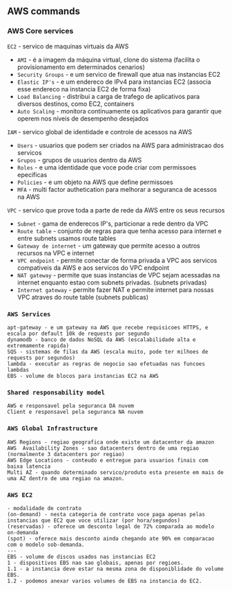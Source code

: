 ## AWS commands

### AWS Core services

`EC2` - servico de maquinas virtuais da AWS
  - `AMI` - é a imagem da máquina virtual, clone do sistema (facilita o provisionamento em determinados cenarios)
  - `Security Groups` - e um servico de firewall que atua nas instancias EC2
  - `Elastic IP's` - e um endereco de IPv4 para instancias EC2 (associa esse endereco na instancia EC2 de forma fixa)
  - `Load Balancing` - distribui a carga de trafego de aplicativos para diversos destinos, como EC2, containers
  - `Auto Scaling` - monitora continuamente os aplicativos para garantir que operem nos níveis de desempenho desejados

`IAM` - servico global de identidade e controle de acessos na AWS
  - `Users` - usuarios que podem ser criados na AWS para administracao dos servicos
  - `Grupos` - grupos de usuarios dentro da AWS
  - `Roles` - e uma identidade que voce pode criar com permissoes epecificas
  - `Policies` - e um objeto na AWS que define permissoes
  - `MFA` - multi factor authetication para melhorar a seguranca de acessos na AWS
  
 `VPC` - servico que prove toda a parte de rede da AWS entre os seus recursos
  - `Subnet` - gama de enderecos IP's, particionar a rede dentro da VPC
  - `Route table` - conjunto de regras para que tenha acesso para internet e entre subnets usamos route tables
  - `Gateway de internet` - um gateway que permite acesso a outros recursos na VPC e internet
  - `VPC endpoint` - permite conectar de forma privada a VPC aos servicos compativeis da AWS e aos servicos do VPC endpoint
  - `NAT gateway` - permite que suas instancias de VPC sejam acessadas na internet enquanto estao com subnets privadas. (subnets privadas)
  - `Internet gateway` - permite fazer NAT e permite internet para nossas VPC atraves do route table (subnets publicas)







### `AWS Services`

```
apt-gateway - e um gateway na AWS que recebe requisicoes HTTPS, e escala por default 10k de requests por segundo
dynamodb - banco de dados NoSQL da AWS (escalabilidade alta e extremamente rapida)
SQS - sistemas de filas da AWS (escala muito, pode ter milhoes de requests por segundos)
lambda - executar as regras de negocio sao efetuadas nas funcoes lambdas
EBS - volume de blocos para instancias EC2 na AWS
```

### `Shared responsability model`

```
AWS e responsavel pela seguranca DA nuvem
Client e responsavel pela seguranca NA nuvem
```

### `AWS Global Infrastructure`

```
AWS Regions - regiao geografica onde existe um datacenter da amazon
AWS  Availability Zones - sao datacenters dentro de uma regiao (normalmente 3 datacenters por regiao)
AWS Edge Locations - conteudo e entregue para usuarios finais com baixa latencia
Multi AZ - quando determinado servico/produto esta presente em mais de uma AZ dentro de uma regiao na amazon.
```

### `AWS EC2`

```
- modalidade de contrato 
(on-demand) - nesta categoria de contrato voce paga apenas pelas instancias que EC2 que voce utilizar (por hora/segundos)
(reservadas) - oferece um desconto legal de 72% comparada ao modelo on-demanda
(spot) - oferece mais desconto ainda chegando ate 90% em comparacao com o modelo sob-demanda.
---
EBS - volume de discos usados nas instancias EC2
1 - dispositivos EBS nao sao globais, apenas por regioes.
1.1 - a instancia deve estar na mesma zona de disponiblidade do volume EBS.
1.2 - podemos anexar varios volumes de EBS na instancia do EC2.











```
